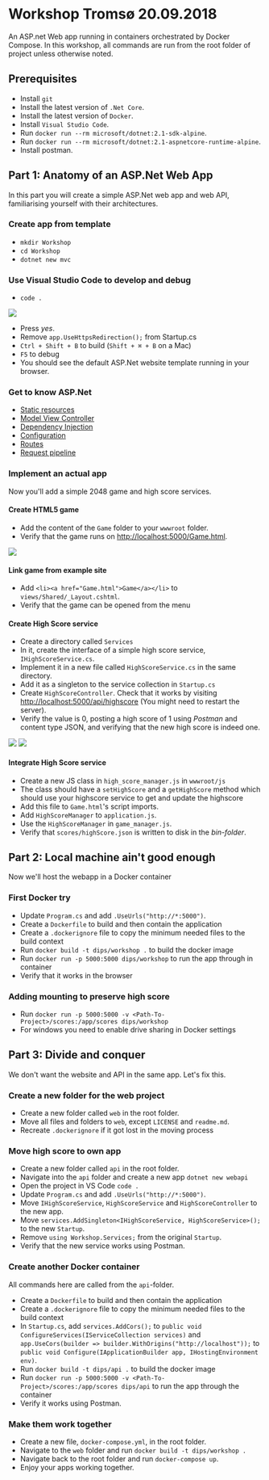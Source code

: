 # Workshop Tromsø 20.09.2018

An ASP.net Web app running in containers orchestrated by Docker Compose. In this workshop, all commands are run from the root folder of project unless otherwise noted.

## Prerequisites

- Install `git`
- Install the latest version of `.Net Core`.
- Install the latest version of `Docker`.
- Install `Visual Studio Code`.
- Run `docker run --rm microsoft/dotnet:2.1-sdk-alpine`.
- Run `docker run --rm microsoft/dotnet:2.1-aspnetcore-runtime-alpine`.
- Install postman.

## Part 1: Anatomy of an ASP.Net Web App

In this part you will create a simple ASP.Net web app and web API, familiarising yourself with their architectures.

### Create app from template

- `mkdir Workshop`
- `cd Workshop`
- `dotnet new mvc`

### Use Visual Studio Code to develop and debug

- `code .`

![](doc/vscode.png)

- Press *yes*.
- Remove `app.UseHttpsRedirection();` from Startup.cs
- `Ctrl + Shift + B` to build (`Shift + ⌘ + B` on a Mac)
- `F5` to debug
- You should see the default ASP.Net website template running in your browser.

### Get to know ASP.Net

- [Static resources](https://docs.microsoft.com/en-us/aspnet/core/fundamentals/static-files?view=aspnetcore-2.1&tabs=aspnetcore2x)
- [Model View Controller](https://docs.microsoft.com/en-us/aspnet/core/mvc/overview?view=aspnetcore-2.1)
- [Dependency Injection](https://docs.microsoft.com/en-us/aspnet/core/fundamentals/dependency-injection?view=aspnetcore-2.1)
- [Configuration](https://docs.microsoft.com/en-us/aspnet/core/fundamentals/configuration/?view=aspnetcore-2.1)
- [Routes](https://docs.microsoft.com/en-us/aspnet/core/fundamentals/routing?view=aspnetcore-2.1)
- [Request pipeline](https://docs.microsoft.com/en-us/aspnet/core/fundamentals/middleware/?view=aspnetcore-2.1)

### Implement an actual app

Now you'll add a simple 2048 game and high score services. 

#### Create HTML5 game

- Add the content of the `Game` folder to your `wwwroot` folder.
- Verify that the game runs on [http://localhost:5000/Game.html](http://localhost:5000/Game.html).

![](doc/game.png)

#### Link game from example site

- Add `<li><a href="Game.html">Game</a></li>` to `views/Shared/_Layout.cshtml`.
- Verify that the game can be opened from the menu 

#### Create High Score service

- Create a directory called `Services`
- In it, create the interface of a simple high score service, `IHighScoreService.cs`.
- Implement it in a new file called `HighScoreService.cs` in the same directory.
- Add it as a singleton to the service collection in `Startup.cs`
- Create `HighScoreController`. Check that it works by visiting [http://localhost:5000/api/highscore](http://localhost:5000/api/highscore) (You might need to restart the server).
- Verify the value is 0, posting a high score of 1 using _Postman_ and content type JSON, and verifying that the new high score is indeed one.

![](doc/PostmanGet.PNG)
![](doc/PostmanPost.png)

#### Integrate High Score service

- Create a new JS class in `high_score_manager.js` in `wwwroot/js`
- The class should have a `setHighScore` and a `getHighScore` method which should use your highscore service to get and update the highscore
- Add this file to `Game.html`'s script imports.
- Add `HighScoreManager` to `application.js`.
- Use the `HighScoreManager` in `game_manager.js`.
- Verify that `scores/highScore.json` is written to disk in the _bin-folder_.

## Part 2: Local machine ain't good enough

Now we'll host the webapp in a Docker container

### First Docker try

- Update `Program.cs` and add `.UseUrls("http://*:5000")`.
- Create a `Dockerfile` to build and then contain the application
- Create a `.dockerignore` file to copy the minimum needed files to the build context
- Run `docker build -t dips/workshop .` to build the docker image
- Run `docker run -p 5000:5000 dips/workshop` to run the app through in container
- Verify that it works in the browser

### Adding mounting to preserve high score

- Run `docker run -p 5000:5000 -v <Path-To-Project>/scores:/app/scores dips/workshop`
- For windows you need to enable drive sharing in Docker settings

## Part 3: Divide and conquer

We don't want the website and API in the same app. Let's fix this.

### Create a new folder for the web project

- Create a new folder called `web` in the root folder.
- Move all files and folders to `web`, except `LICENSE` and `readme.md`.
- Recreate `.dockerignore` if it got lost in the moving process

### Move high score to own app

- Create a new folder called `api` in the root folder.
- Navigate into the `api` folder and create a new app `dotnet new webapi`
- Open the project in VS Code `code .`
- Update `Program.cs` and add `.UseUrls("http://*:5000")`.
- Move `IHighScoreService`, `HighScoreService` and `HighScoreController` to the new app.
- Move `services.AddSingleton<IHighScoreService, HighScoreService>();` to the new `Startup`.
- Remove `using Workshop.Services;` from the original `Startup`.
- Verify that the new service works using Postman.

### Create another Docker container

All commands here are called from the `api`-folder.

- Create a `Dockerfile` to build and then contain the application
- Create a `.dockerignore` file to copy the minimum needed files to the build context
- In `Startup.cs`, add `services.AddCors();` to `public void ConfigureServices(IServiceCollection services)` and `app.UseCors(builder => builder.WithOrigins("http://localhost"));` to `public void Configure(IApplicationBuilder app, IHostingEnvironment env)`.
- Run `docker build -t dips/api .` to build the docker image
- Run `docker run -p 5000:5000 -v <Path-To-Project>/scores:/app/scores dips/api` to run the app through the container
- Verify it works using Postman.

### Make them work together

- Create a new file, `docker-compose.yml`, in the root folder.
- Navigate to the `web` folder and run `docker build -t dips/workshop .`
- Navigate back to the root folder and run `docker-compose up`.
- Enjoy your apps working together.